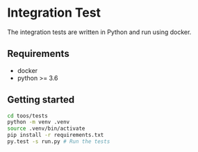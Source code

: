 # Integration Test

The integration tests are written in Python and run using docker.

## Requirements

- docker
- python >= 3.6

## Getting started

```bash
cd toos/tests
python -m venv .venv
source .venv/bin/activate
pip install -r requirements.txt
py.test -s run.py # Run the tests
```
